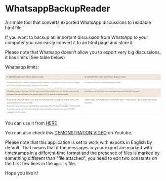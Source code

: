 # WhatsappBackupReader
A simple tool that converts exported WhatsApp discussions to readable html file

If you want to backup an important discussion from WhatsApp to your computer you can easily convert it to an html page and store it.

Please note that Whatsapp doesn't allow you to export very big discussions, it has limits (See table below)

Whatsapp limits: 

![](whatsapplimittable.jpg)

You can use it from [HERE](http://jspractice666.000webhostapp.com/)

You can also check this [DEMONSTRATION VIDEO](https://www.youtube.com/watch?v=bcFvHOYVUHk) on Youtube.

Please note that this application is set to work with exports in English by default. That means that if the messages in your export are marked with timestamps in a different time format and the presence of files is marked by something different than "file attached", you need to edit two constants on the first few lines in the `app.js` file.

Hope you like it!
